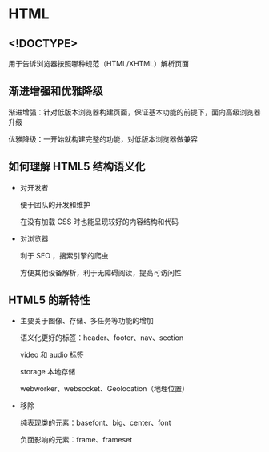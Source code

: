 # HTML

## <!DOCTYPE>

用于告诉浏览器按照哪种规范（HTML/XHTML）解析页面

## 渐进增强和优雅降级

渐进增强：针对低版本浏览器构建页面，保证基本功能的前提下，面向高级浏览器升级

优雅降级：一开始就构建完整的功能，对低版本浏览器做兼容

## 如何理解 HTML5 结构语义化

- 对开发者

  便于团队的开发和维护

  在没有加载 CSS 时也能呈现较好的内容结构和代码

- 对浏览器

  利于 SEO ，搜索引擎的爬虫

  方便其他设备解析，利于无障碍阅读，提高可访问性

## HTML5 的新特性

- 主要关于图像、存储、多任务等功能的增加

  语义化更好的标签：header、footer、nav、section

  video 和 audio 标签

  storage 本地存储

  webworker、websocket、Geolocation（地理位置）

- 移除

  纯表现类的元素：basefont、big、center、font

  负面影响的元素：frame、frameset

